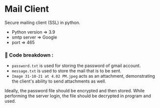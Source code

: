# Mail Client

Secure mailing client (SSL) in python.

* Python version => 3.9
* smtp server => Google
* port => 465

### 💢 Code breakdown :
* `password.txt` is used for storing the password of gmail account.
* `message.txt` is used to store the mail that is to be sent.
* `Image 31-10-21 at 4.02 PM.jpeg` acts as an attachment, demonstrating the client's ability to send attachments as well.

Ideally, the password file should be encrypted and then stored. While performing the server login, the file should be decrypted in program and used.
